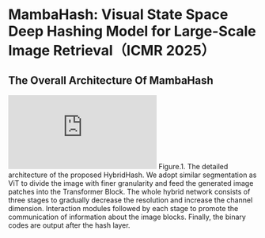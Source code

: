 # MambaHash: Visual State Space Deep Hashing Model for Large-Scale Image Retrieval（ICMR 2025）

## The Overall Architecture Of MambaHash
![figure2.pdf](https://github.com/user-attachments/files/19890406/figure2.pdf)
Figure.1. The detailed architecture of the proposed HybridHash. We adopt similar segmentation as ViT to divide the image with finer granularity and feed the generated image patches into the Transformer Block. The whole hybrid network consists of three stages to gradually decrease the resolution and increase the channel dimension. Interaction modules followed by each stage to promote the communication of information about the image blocks. Finally, the binary codes are output after the hash layer.
